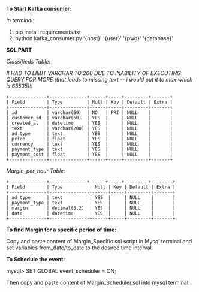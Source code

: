 **To Start Kafka consumer:**

*In terminal:*
1. pip install requirements.txt
2. python kafka_consumer.py '{host}' '{user}' '{pwd}' '{database}'

**SQL PART** 

*Classifieds Table:*

*!! HAD TO LIMIT VARCHAR TO 200 DUE TO INABILITY OF EXECUTING QUERY FOR MORE (that leads to missing text -- i would put it to max which is 65535)!!*

```
+--------------+--------------+------+-----+---------+-------+
| Field        | Type         | Null | Key | Default | Extra |
+--------------+--------------+------+-----+---------+-------+
| id           | varchar(50)  | NO   | PRI | NULL    |       |
| customer_id  | varchar(50)  | YES  |     | NULL    |       |
| created_at   | datetime     | YES  |     | NULL    |       |
| text         | varchar(200) | YES  |     | NULL    |       |
| ad_type      | text         | YES  |     | NULL    |       |
| price        | float        | YES  |     | NULL    |       |
| currency     | text         | YES  |     | NULL    |       |
| payment_type | text         | YES  |     | NULL    |       |
| payment_cost | float        | YES  |     | NULL    |       |
+--------------+--------------+------+-----+---------+-------+
```

*Margin_per_hour Table:*
```
+--------------+--------------+------+-----+---------+--------+
| Field        | Type          | Null | Key | Default | Extra |
+--------------+---------------+------+-----+---------+-------+
| ad_type      | text          | YES  |     | NULL    |       |
| payment_type | text          | YES  |     | NULL    |       |
| margin       | decimal(5,2)  | YES  |     | NULL    |       |
| date         | datetime      | YES  |     | NULL    |       |
+--------------+---------------+------+-----+---------+-------+
```
**To find Margin for a specific period of time:**

Copy and paste content of Margin_Specific.sql script in Mysql terminal and set variables from_date/to_date to the desired time interval.

**To Schedule the event:**

mysql> SET GLOBAL event_scheduler = ON;

Then copy and paste content of Margin_Scheduler.sql into mysql terminal.
